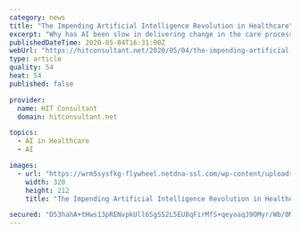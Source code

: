 ```yaml
---
category: news
title: "The Impending Artificial Intelligence Revolution in Healthcare"
excerpt: "Why has AI been slow in delivering change in the care processes of healthcare? With a wealth of new AI algorithms and computing power"
publishedDateTime: 2020-05-04T16:31:00Z
webUrl: "https://hitconsultant.net/2020/05/04/the-impending-artificial-intelligence-revolution-in-healthcare/"
type: article
quality: 54
heat: 54
published: false

provider:
  name: HIT Consultant
  domain: hitconsultant.net

topics:
  - AI in Healthcare
  - AI

images:
  - url: "https://wrm5sysfkg-flywheel.netdna-ssl.com/wp-content/uploads/2020/02/Harjinder-Pic.jpeg"
    width: 320
    height: 212
    title: "The Impending Artificial Intelligence Revolution in Healthcare"

secured: "D53hahA+tHws13pRENvpkUll6SgSS2L5EU8qFirMfS+qeyoaqJ9OMyr/Wb/0MmGc+E1mmcP8OWjXhZPxa1wPExM+4hm2+hK+JdXkOEdGYKFYA98XLy5Lh+j715+ixmk8aXUhc6CK+gj5OZhDOuLHaT+xDWgyotDrYzSk5ufS+oMsXNj5w8b4WFtbzMRYq3nuDu+rbLzK/EYeSvBEI7L5HGd5imKPcuRviRgc/i1ko+OiNRox3S9phc4CuGI/3a1cZu+wvs9vaGHRWvJmi4wxpQdIcDlKttuaoxTCI85n1Dl8w9chCC2+VwRYbajVvIxaGjqLbc0mk1LXdMrfw4GJvmtd7yVI9xwqbPhmrOHAtUSNoM+FJP/pJUoyNn/Z/YUG/1kWwjyCW92PpIz24VeUKyoLkFCHhubBxp0dj4guDm918nkZp9gQx5a0J18tDB/GVvRPOK5DEQtjCvJoN9VjgsBinBXWK/0jLKJtaX4ERGY=;P1AYyLjAQXgecav5vTAdNA=="
---
```


